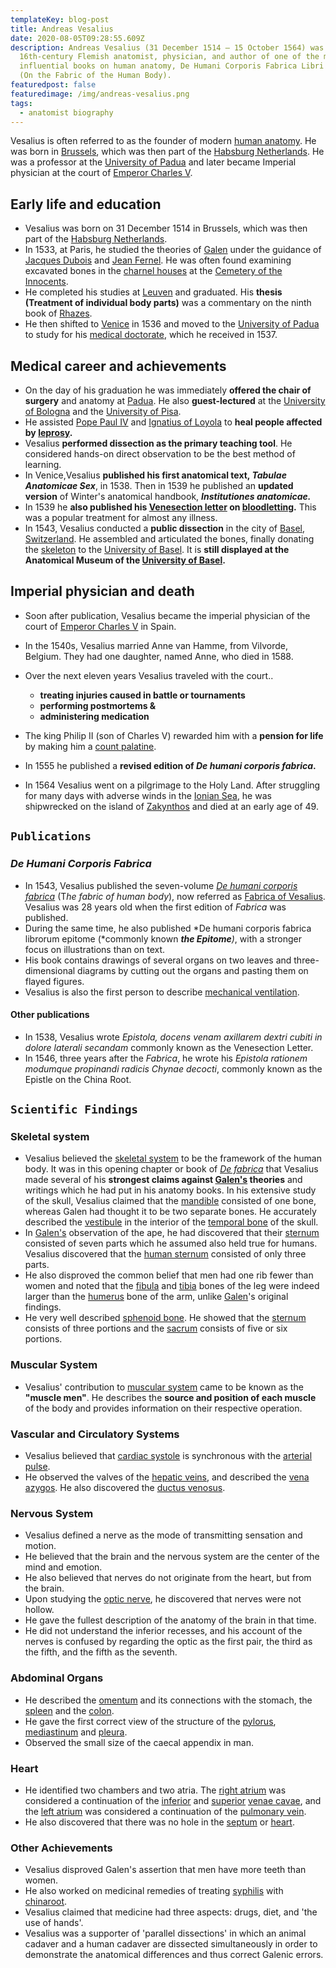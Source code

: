 ```yaml
---
templateKey: blog-post
title: Andreas Vesalius
date: 2020-08-05T09:28:55.609Z
description: Andreas Vesalius (31 December 1514 – 15 October 1564) was a
  16th-century Flemish anatomist, physician, and author of one of the most
  influential books on human anatomy, De Humani Corporis Fabrica Libri Septem
  (On the Fabric of the Human Body).
featuredpost: false
featuredimage: /img/andreas-vesalius.png
tags:
  - anatomist biography
---
```

Vesalius is often referred to as the founder of modern [human anatomy](https://en.wikipedia.org/wiki/Human_anatomy "Human anatomy"). He was born in [Brussels](https://en.wikipedia.org/wiki/Brussels "Brussels"), which was then part of the [Habsburg Netherlands](https://en.wikipedia.org/wiki/Habsburg_Netherlands "Habsburg Netherlands"). He was a professor at the [University of Padua](https://en.wikipedia.org/wiki/University_of_Padua "University of Padua") and later became Imperial physician at the court of [Emperor Charles V](https://en.wikipedia.org/wiki/Charles_V,_Holy_Roman_Emperor "Charles V, Holy Roman Emperor").

## Early life and education

* Vesalius was born on 31 December 1514 in Brussels, which was then part of the [Habsburg Netherlands](https://en.wikipedia.org/wiki/Habsburg_Netherlands "Habsburg Netherlands").
* In 1533, at Paris, he studied the theories of [Galen](https://en.wikipedia.org/wiki/Galen "Galen") under the guidance of [Jacques Dubois](https://en.wikipedia.org/wiki/Jacques_Dubois "Jacques Dubois") and [Jean Fernel](https://en.wikipedia.org/wiki/Jean_Fernel "Jean Fernel"). He was often found examining excavated bones in the [charnel houses](https://en.wikipedia.org/wiki/Charnel_house "Charnel house") at the [Cemetery of the Innocents](https://en.wikipedia.org/wiki/Cimeti%C3%A8re_des_Innocents "Cimetière des Innocents").
* He completed his studies at [Leuven](https://en.wikipedia.org/wiki/Leuven "Leuven") and graduated. His **thesis (Treatment of individual body parts)** was a commentary on the ninth book of [Rhazes](https://en.wikipedia.org/wiki/Muhammad_ibn_Zakariya_al-Razi "Muhammad ibn Zakariya al-Razi").
* He then shifted to [Venice](https://en.wikipedia.org/wiki/Venice "Venice") in 1536 and moved to the [University of Padua](https://en.wikipedia.org/wiki/University_of_Padua "University of Padua") to study for his [medical doctorate](https://en.wikipedia.org/wiki/Medical_doctorate "Medical doctorate"), which he received in 1537.

## Medical career and achievements

* On the day of his graduation he was immediately **offered the chair of surgery** and anatomy at [Padua](https://en.wikipedia.org/wiki/Padua "Padua"). He also **guest-lectured** at the [University of Bologna](https://en.wikipedia.org/wiki/University_of_Bologna "University of Bologna") and the [University of Pisa](https://en.wikipedia.org/wiki/University_of_Pisa "University of Pisa").
* He assisted [Pope Paul IV](https://en.wikipedia.org/wiki/Pope_Paul_IV "Pope Paul IV") and [Ignatius of Loyola](https://en.wikipedia.org/wiki/Ignatius_of_Loyola "Ignatius of Loyola") to **heal people affected by [leprosy](https://en.wikipedia.org/wiki/Leprosy "Leprosy").**
* Vesalius **performed dissection as the primary teaching tool**. He considered hands-on direct observation to be the best method of learning.
* In Venice,Vesalius **published his first anatomical text, *Tabulae Anatomicae Sex***, in 1538. Then in 1539 he published an **updated version** of Winter's anatomical handbook, ***Institutiones anatomicae.***
* In 1539 he **also published his [Venesection letter](https://en.wikipedia.org/w/index.php?title=Venesection_letter&action=edit&redlink=1 "Venesection letter (page does not exist)") on [bloodletting](https://en.wikipedia.org/wiki/Bloodletting "Bloodletting").** This was a popular treatment for almost any illness.
* In 1543, Vesalius conducted a **public dissection** in the city of [Basel](https://en.wikipedia.org/wiki/Basel "Basel"), [Switzerland](https://en.wikipedia.org/wiki/Switzerland "Switzerland"). He assembled and articulated the bones, finally donating the [skeleton](https://en.wikipedia.org/wiki/Skeleton "Skeleton") to the [University of Basel](https://en.wikipedia.org/wiki/University_of_Basel "University of Basel"). It is **still displayed at the Anatomical Museum of the [University of Basel](https://en.wikipedia.org/wiki/University_of_Basel "University of Basel").**

## Imperial physician and death

* Soon after publication, Vesalius became the imperial physician of the court of [Emperor Charles V](https://en.wikipedia.org/wiki/Charles_V,_Holy_Roman_Emperor "Charles V, Holy Roman Emperor") in Spain.
* In the 1540s, Vesalius married Anne van Hamme, from Vilvorde, Belgium. They had one daughter, named Anne, who died in 1588.
* Over the next eleven years Vesalius traveled with the court..

  * **treating injuries caused in battle or tournaments**
  * **performing postmortems &** 
  * **administering medication**
* The king Philip II (son of Charles V) rewarded him with a **pension for life** by making him a [count palatine](https://en.wikipedia.org/wiki/Count_palatine "Count palatine").
* In 1555 he published a **revised edition of *De humani corporis fabrica*.**
* In 1564 Vesalius went on a pilgrimage to the Holy Land. After struggling for many days with adverse winds in the [Ionian Sea](https://en.wikipedia.org/wiki/Ionian_Sea "Ionian Sea"), he was shipwrecked on the island of [Zakynthos](https://en.wikipedia.org/wiki/Zakynthos "Zakynthos") and died at an early age of 49.

## `Publications`

### *De Humani Corporis Fabrica*

* In 1543, Vesalius published the seven-volume *[De humani corporis fabrica](https://en.wikipedia.org/wiki/De_humani_corporis_fabrica "De humani corporis fabrica")* (T*he fabric of human body*), now referred as [Fabrica of Vesalius](https://en.wikipedia.org/wiki/De_humani_corporis_fabrica "De humani corporis fabrica"). Vesalius was 28 years old when the first edition of *Fabrica* was published.
* During the same time, he also published *De humani corporis fabrica librorum epitome (*commonly known ***the Epitome**)*, with a stronger focus on illustrations than on text.
* His book contains drawings of several organs on two leaves and three-dimensional diagrams by cutting out the organs and pasting them on flayed figures.
* Vesalius is also the first person to describe [mechanical ventilation](https://en.wikipedia.org/wiki/Mechanical_ventilation "Mechanical ventilation").[](https://en.wikipedia.org/wiki/Andreas_Vesalius#cite_note-Resuscitation-13)

#### Other publications

* In 1538, Vesalius wrote *Epistola, docens venam axillarem dextri cubiti in dolore laterali secandam* commonly known as the Venesection Letter.
* In 1546, three years after the *Fabrica*, he wrote his *Epistola rationem modumque propinandi radicis Chynae decocti*, commonly known as the Epistle on the China Root.

## `Scientific Findings`

### Skeletal system

* Vesalius believed the [skeletal system](https://en.wikipedia.org/wiki/Skeletal_system "Skeletal system") to be the framework of the human body. It was in this opening chapter or book of *[De fabrica](https://en.wikipedia.org/wiki/De_humani_corporis_fabrica "De humani corporis fabrica")* that Vesalius made several of his **strongest claims against [Galen's](https://en.wikipedia.org/wiki/Galen "Galen") theories** and writings which he had put in his anatomy books. In his extensive study of the skull, Vesalius claimed that the [mandible](https://en.wikipedia.org/wiki/Human_mandible "Human mandible") consisted of one bone, whereas Galen had thought it to be two separate bones. He accurately described the [vestibule](https://en.wikipedia.org/wiki/Vestibule_of_the_ear "Vestibule of the ear") in the interior of the [temporal bone](https://en.wikipedia.org/wiki/Temporal_bone "Temporal bone") of the skull.
* In [Galen's](https://en.wikipedia.org/wiki/Galen "Galen") observation of the ape, he had discovered that their [sternum](https://en.wikipedia.org/wiki/Sternum "Sternum") consisted of seven parts which he assumed also held true for humans. Vesalius discovered that the [human sternum](https://en.wikipedia.org/wiki/Human_sternum "Human sternum") consisted of only three parts.
* He also disproved the common belief that men had one rib fewer than women and noted that the [fibula](https://en.wikipedia.org/wiki/Fibula "Fibula") and [tibia](https://en.wikipedia.org/wiki/Tibia "Tibia") bones of the leg were indeed larger than the [humerus](https://en.wikipedia.org/wiki/Humerus "Humerus") bone of the arm, unlike [Galen](https://en.wikipedia.org/wiki/Galen "Galen")'s original findings.
* He very well described [sphenoid bone](https://en.wikipedia.org/wiki/Sphenoid_bone "Sphenoid bone"). He showed that the [sternum](https://en.wikipedia.org/wiki/Human_sternum "Human sternum") consists of three portions and the [sacrum](https://en.wikipedia.org/wiki/Sacrum "Sacrum") consists of five or six portions.

### Muscular System

* Vesalius' contribution to [muscular system](https://en.wikipedia.org/wiki/Muscular_system "Muscular system") came to be known as the **"muscle men"**. He describes the **source and position of each muscle** of the body and provides information on their respective operation.

### Vascular and Circulatory Systems

* Vesalius believed that [cardiac systole](https://en.wikipedia.org/wiki/Systole_(medicine) "Systole (medicine)") is synchronous with the [arterial pulse](https://en.wikipedia.org/wiki/Pulse_(anatomy) "Pulse (anatomy)").
* He observed the valves of the [hepatic veins](https://en.wikipedia.org/wiki/Hepatic_veins "Hepatic veins"), and described the [vena azygos](https://en.wikipedia.org/wiki/Vena_azygos "Vena azygos"). He also discovered the [ductus venosus](https://en.wikipedia.org/wiki/Ductus_venosus "Ductus venosus").

### Nervous System

* Vesalius defined a nerve as the mode of transmitting sensation and motion.
* He believed that the brain and the nervous system are the center of the mind and emotion.
* He also believed that nerves do not originate from the heart, but from the brain.
* Upon studying the [optic nerve](https://en.wikipedia.org/wiki/Optic_nerve "Optic nerve"), he discovered that nerves were not hollow.
* He gave the fullest description of the anatomy of the brain in that time.
* He did not understand the inferior recesses, and his account of the nerves is confused by regarding the optic as the first pair, the third as the fifth, and the fifth as the seventh.

### Abdominal Organs

* He described the [omentum](https://en.wikipedia.org/wiki/Greater_omentum "Greater omentum") and its connections with the stomach, the [spleen](https://en.wikipedia.org/wiki/Spleen "Spleen") and the [colon](https://en.wikipedia.org/wiki/Colon_(anatomy) "Colon (anatomy)").
* He gave the first correct view of the structure of the [pylorus](https://en.wikipedia.org/wiki/Pylorus "Pylorus"), [mediastinum](https://en.wikipedia.org/wiki/Mediastinum) and [pleura](https://en.wikipedia.org/wiki/Pleura "Pleura").
* Observed the small size of the caecal appendix in man.

### Heart

* He identified two chambers and two atria. The [right atrium](https://en.wikipedia.org/wiki/Right_atrium "Right atrium") was considered a continuation of the [inferior](https://en.wikipedia.org/wiki/Inferior_vena_cava "Inferior vena cava") and [superior](https://en.wikipedia.org/wiki/Superior_vena_cava "Superior vena cava") [venae cavae](https://en.wikipedia.org/wiki/Venae_cavae "Venae cavae"), and the [left atrium](https://en.wikipedia.org/wiki/Left_atrium "Left atrium") was considered a continuation of the [pulmonary vein](https://en.wikipedia.org/wiki/Pulmonary_vein "Pulmonary vein").
* He also discovered that there was no hole in the [septum](https://en.wikipedia.org/wiki/Septum "Septum") or [heart](https://en.wikipedia.org/wiki/Heart "Heart").

### Other Achievements

* Vesalius disproved Galen's assertion that men have more teeth than women.
* He also worked on medicinal remedies of treating [syphilis](https://en.wikipedia.org/wiki/Syphilis "Syphilis") with [chinaroot](https://en.wikipedia.org/wiki/Chinaroot "Chinaroot").
* Vesalius claimed that medicine had three aspects: drugs, diet, and 'the use of hands'.
* Vesalius was a supporter of 'parallel dissections' in which an animal cadaver and a human cadaver are dissected simultaneously in order to demonstrate the anatomical differences and thus correct Galenic errors.